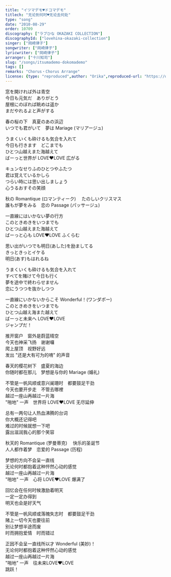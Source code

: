 ```yaml
---
title: "イツマデモ♥ドコマデモ"
titlech: "无论到何时♥无论去何处"
type: "song"
date: "2010-08-29"
order: 10709
discography: ["ラブひな OKAZAKI COLLECTION"]
discographyId: ["lovehina-okazaki-collection"]
singer: ["岡崎律子"]
songwriter: ["岡崎律子"]
lyricwriter: ["岡崎律子"]
arranger: ["十川知司"]
slug: "/songs/itsumademo-dokomademo"
tags: []
remarks: "Chorus・Chorus Arrange"
license: {type: "reproduced",author: "Orika",reproduced-url: "https://orikamushi.netlify.app/",reproduced-website: "織歌蟲網站"}
---
```


窓を開ければ外は青空   
今日も元気だ　ありがとう   
屋根にのぼれば眺めは遥か   
まだやれるよと声がする   
  
春の桜の下　真夏のあの浜辺   
いつでも君がいて　夢は Mariage (マリアージュ)   
  
うまくいくも砕けるも気合を入れて   
今日も行きます　どこまでも   
ひとつ山越えまた海越えて   
ばーっと世界が LOVE♥LOVE 広がる   
  
キュンなせりふのひとつやふたつ   
君は覚えているかしら   
つらい時には思い出しましょう   
心うるおすその笑顔   
  
秋の Romantique (ロマンティーク) 　たのしいクリスマス   
誰もが夢をみる　恋の Passage (パッサージュ)   
  
一直線にはいかない夢の行方   
このときめきをいつまでも   
ひとつ山越えまた海越えて   
ばーっと心も LOVE♥LOVE ふくらむ   
  
思い出がいつでも明日(あした)を励ましてる   
きっときっとイケる   
明日(あす)もはれるね   
  
うまくいくも砕けるも気合を入れて   
すべてを賭けて今日も行く   
夢を途中で終わらせません   
恋にうつつを抜かしつつ   
  
一直線にいかないからこそ Wonderful！(ワンダポー)   
このときめきをいつまでも   
ひとつ山越え海また越えて   
ばーっと未来へ LOVE♥LOVE   
ジャンプだ！  

<!-- 翻译 -->

推开窗户　窗外是蔚蓝晴空   
今天也神采飞扬　谢谢囉   
爬上屋顶　视野好远   
发出 "还是大有可为的唷" 的声音   
  
春天的樱花树下　盛夏的海边   
你随时都在那儿　梦想是与你的 Mariage (婚礼)   
  
不管是一帆风顺或意兴阑珊时　都要鼓足干劲   
今天也要开步走　不管去哪裡   
越过一座山再越过一片海   
"啪地" 一声　世界将 LOVE♥LOVE 无尽延伸   
  
总有一两句让人热血沸腾的台词   
你大概还记得吧   
难过的时候就想一下吧   
露出滋润我心的那个笑容   
  
秋天的 Romantique (罗曼蒂克) 　快乐的圣诞节   
人人都作着梦　恋爱的 Passage (历程)   
  
梦想的方向不会呈一直线   
无论何时都抱着这种怦然心动的感觉   
越过一座山再越过一片海   
"啪地" 一声　心将 LOVE♥LOVE 爆满了   
  
回忆会在任何时候激励着明天   
一定一定办得到   
明天也会是好天气   
  
不管是一帆风顺或落魄失志时　都要鼓足干劲   
赌上一切今天也要往前   
别让梦想半途而废   
时而拥抱爱情　时而错过   
  
正因不会呈一直线所以才 Wonderful (美妙)！   
无论何时都抱着这种怦然心动的感觉   
越过一座山再越过一片海   
"啪地" 一声　往未来LOVE♥LOVE   
跳跃！
